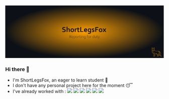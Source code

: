 ![ShortLegsFox's GitHub Banner](./assets/GithubBannerv2.jpg)
### Hi there 👋
- I'm ShortLegsFox, an eager to learn student :book: <br />
- I don't have any personal project here for the moment :sleeping: <br />
- I've already worked with : ![](https://img.shields.io/badge/-C%2FC%2B%2B-blue) ![](https://img.shields.io/badge/-C%23-blueviolet) ![](https://img.shields.io/badge/-Java-red) ![](https://img.shields.io/badge/-PHP-informational) ![](https://img.shields.io/badge/-HTML5-red) ![](https://img.shields.io/badge/-CSS3-blue)

<!--
**ShortLegsFox/ShortLegsFox** is a ✨ _special_ ✨ repository because its `README.md` (this file) appears on your GitHub profile.

Here are some ideas to get you started:

- 🔭 I’m currently working on ...
- 🌱 I’m currently learning ...
- 👯 I’m looking to collaborate on ...
- 🤔 I’m looking for help with ...
- 💬 Ask me about ...
- 📫 How to reach me: ...
- 😄 Pronouns: ...
- ⚡ Fun fact: ...
-->
